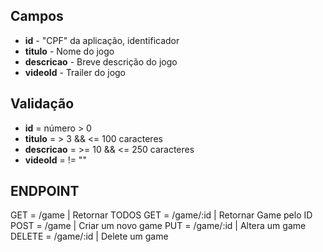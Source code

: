 ## Campos

* **id** - "CPF" da aplicação, identificador
* **titulo** - Nome do jogo
* **descricao** - Breve descrição do jogo
* **videoId** - Trailer do jogo

## Validação

* **id** = número > 0
* **titulo** = > 3 &&  <= 100 caracteres
* **descricao** = >= 10 && <= 250 caracteres
* **videoId** = != ""

## ENDPOINT

GET    = /game       | Retornar TODOS
GET    = /game/:id   | Retornar Game pelo ID
POST   = /game       | Criar um novo game
PUT    = /game/:id   | Altera um game
DELETE = /game/:id   | Delete um game